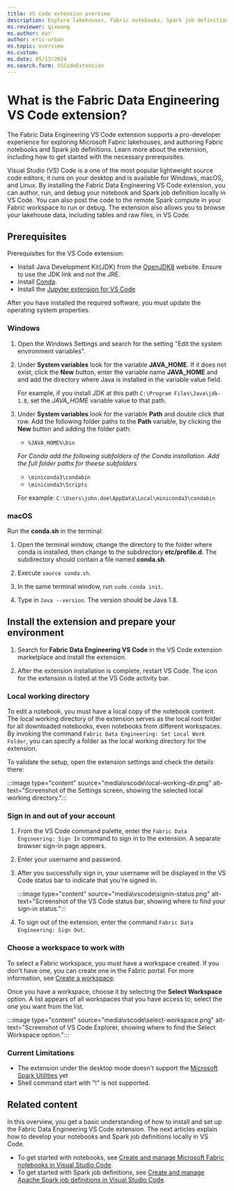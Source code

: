 ```yaml
---
title: VS Code extension overview
description: Explore lakehouses, Fabric notebooks, Spark job definitions with the Fabric Data Engineering VS Code extension. Learn about the prerequisites and installation.
ms.reviewer: qixwang
ms.author: eur
author: eric-urban
ms.topic: overview
ms.custom:
ms.date: 05/13/2024
ms.search.form: VSCodeExtension
---
```


# What is the Fabric Data Engineering VS Code extension?

The Fabric Data Engineering VS Code extension supports a pro-developer experience for exploring Microsoft Fabric lakehouses, and authoring Fabric notebooks and Spark job definitions. Learn more about the extension, including how to get started with the necessary prerequisites.

Visual Studio (VS) Code is a one of the most popular lightweight source code editors; it runs on your desktop and is available for Windows, macOS, and Linux. By installing the Fabric Data Engineering VS Code extension, you can author, run, and debug your notebook and Spark job definition locally in VS Code. You can also post the code to the remote Spark compute in your Fabric workspace to run or debug. The extension also allows you to browse your lakehouse data, including tables and raw files, in VS Code.

## Prerequisites

Prerequisites for the VS Code extension:

- Install Java Development Kit(JDK) from the [OpenJDK8](https://adoptium.net/temurin/releases/?version=8) website. Ensure to use the JDK link and not the JRE.
- Install [Conda](https://docs.conda.io/en/latest/miniconda.html).
- Install the [Jupyter extension for VS Code](https://marketplace.visualstudio.com/items?itemName=ms-toolsai.jupyter)

After you have installed the required software, you must update the operating system properties.

### Windows

1. Open the Windows Settings and search for the setting "Edit the system environment variables".

2. Under **System variables** look for the variable **JAVA_HOME**. If it does not exist, click the **New** button, enter the variable name **JAVA_HOME** and and add the directory where Java is installed in the variable value field.

   For example, if you install JDK at this path `C:\Program Files\Java\jdk-1.8`, set the *JAVA_HOME* variable value to that path.

4. Under **System variables** look for the variable **Path** and double click that row. Add the following folder paths to the **Path** variable, by clicking the **New** button and adding the folder path:
    - `%JAVA_HOME%\bin`
   
   *For Conda add the following subfolders of the Conda installation. Add the full folder paths for theese subfolders*
    - `\miniconda3\condabin`
    - `\miniconda3\Scripts`

    For example: `C:\Users\john.doe\AppData\Local\miniconda3\condabin`

### macOS

Run the **conda.sh** in the terminal:

1. Open the terminal window, change the directory to the folder where conda is installed, then change to the subdirectory **etc/profile.d**. The subdirectory should contain a file named **conda.sh**.

1. Execute `source conda.sh`.

1. In the same terminal window, run `sudo conda init`.

1. Type in `Java --version`. The version should be Java 1.8.

## Install the extension and prepare your environment

1. Search for **Fabric Data Engineering VS Code** in the VS Code extension marketplace and install the extension.

1. After the extension installation is complete, restart VS Code. The icon for the extension is listed at the VS Code activity bar.

### Local working directory

To edit a notebook, you must have a local copy of the notebook content. The local working directory of the extension serves as the local root folder for all downloaded notebooks, even notebooks from different workspaces. By invoking the command `Fabric Data Engineering: Set Local Work Folder`, you can specify a folder as the local working directory for the extension.

To validate the setup, open the extension settings and check the details there:

 :::image type="content" source="media\vscode\local-working-dir.png" alt-text="Screenshot of the Settings screen, showing the selected local working directory.":::

### Sign in and out of your account

1. From the VS Code command palette, enter the `Fabric Data Engineering: Sign In` command to sign in to the extension. A separate browser sign-in page appears.

1. Enter your username and password.

1. After you successfully sign in, your username will be displayed in the VS Code status bar to indicate that you're signed in.

   :::image type="content" source="media\vscode\signin-status.png" alt-text="Screenshot of the VS Code status bar, showing where to find your sign-in status.":::

1. To sign out of the extension, enter the command `Fabric Data Engineering: Sign Out`.

### Choose a workspace to work with

To select a Fabric workspace, you must have a workspace created. If you don't have one, you can create one in the Fabric portal. For more information, see [Create a workspace](../fundamentals/create-workspaces.md).

Once you have a workspace, choose it by selecting the **Select Workspace** option. A list appears of all workspaces that you have access to; select the one you want from the list.

:::image type="content" source="media\vscode\select-workspace.png" alt-text="Screenshot of VS Code Explorer, showing where to find the Select Workspace option.":::

### Current Limitations

- The extension under the desktop mode doesn't support the [Microsoft Spark Utilities](/azure/synapse-analytics/spark/microsoft-spark-utilities?pivots=programming-language-python) yet
- Shell command start with "!" is not supported.

## Related content

In this overview, you get a basic understanding of how to install and set up the Fabric Data Engineering VS Code extension. The next articles explain how to develop your notebooks and Spark job definitions locally in VS Code.

- To get started with notebooks, see [Create and manage Microsoft Fabric notebooks in Visual Studio Code](author-notebook-with-vs-code.md).
- To get started with Spark job definitions, see [Create and manage Apache Spark job definitions in Visual Studio Code](author-sjd-with-vs-code.md).
